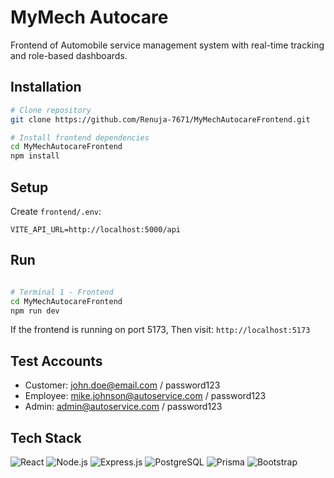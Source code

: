 # MyMech Autocare

Frontend of Automobile service management system with real-time tracking and role-based dashboards.

## Installation

```bash
# Clone repository
git clone https://github.com/Renuja-7671/MyMechAutocareFrontend.git

# Install frontend dependencies
cd MyMechAutocareFrontend
npm install
```

## Setup
Create `frontend/.env`:
```env
VITE_API_URL=http://localhost:5000/api
```

## Run

```bash

# Terminal 1 - Frontend
cd MyMechAutocareFrontend
npm run dev
```
If the frontend is running on port 5173, 
Then visit: `http://localhost:5173`

## Test Accounts

- Customer: john.doe@email.com / password123
- Employee: mike.johnson@autoservice.com / password123
- Admin: admin@autoservice.com / password123

## Tech Stack

![React](https://img.shields.io/badge/React-20232A?style=for-the-badge&logo=react&logoColor=61DAFB)
![Node.js](https://img.shields.io/badge/Node.js-43853D?style=for-the-badge&logo=node.js&logoColor=white)
![Express.js](https://img.shields.io/badge/Express.js-404D59?style=for-the-badge&logo=express)
![PostgreSQL](https://img.shields.io/badge/PostgreSQL-316192?style=for-the-badge&logo=postgresql&logoColor=white)
![Prisma](https://img.shields.io/badge/Prisma-3982CE?style=for-the-badge&logo=Prisma&logoColor=white)
![Bootstrap](https://img.shields.io/badge/Bootstrap-563D7C?style=for-the-badge&logo=bootstrap&logoColor=white)
